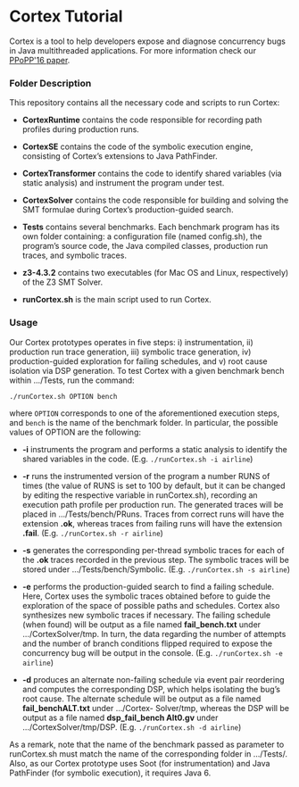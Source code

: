 # Cortex Tutorial

Cortex is a tool to help developers expose and diagnose concurrency bugs in Java multithreaded applications. For more information check our [PPoPP'16 paper](http://haslab.uminho.pt/nmachado/files/ppopp16-nmachado.pdf).
    

### Folder Description 

This repository contains all the necessary code and scripts to run Cortex:

* **CortexRuntime** contains the code responsible for recording path profiles during production runs.

* **CortexSE** contains the code of the symbolic execution engine, consisting of Cortex’s extensions to Java PathFinder.

* **CortexTransformer** contains the code to identify shared variables (via static analysis) and instrument the program under test.

* **CortexSolver** contains the code responsible for building and solving the SMT formulae during Cortex’s production-guided search.

* **Tests** contains several benchmarks. Each benchmark program has its own folder containing: a configuration file (named config.sh), the program’s source code, the Java compiled classes, production run traces, and symbolic traces.

* **z3-4.3.2** contains two executables (for Mac OS and Linux, respectively) of the Z3 SMT Solver.

* **runCortex.sh** is the main script used to run Cortex.


### Usage 

Our Cortex prototypes operates in five steps: i) instrumentation, ii) production run trace generation, iii) symbolic trace generation, iv) production-guided exploration for failing schedules, and v) root cause isolation via DSP generation.
To test Cortex with a given benchmark bench within .../Tests, run the
command:
```
./runCortex.sh OPTION bench
```
where ```OPTION``` corresponds to one of the aforementioned execution steps, and ```bench``` is the name of the benchmark folder. In particular, the possible values of OPTION are the following:

* **-i** instruments the program and performs a static analysis to identify the shared variables in the code. 
(E.g. ```./runCortex.sh -i airline```)

* **-r** runs the instrumented version of the program a number RUNS of times (the value of RUNS is set to 100 by default, but it can be changed by editing the respective variable in runCortex.sh), recording an execution path profile per production run. The generated traces will be placed in .../Tests/bench/PRuns. Traces from correct runs will have the extension **.ok**, whereas traces from failing runs will have the extension **.fail**. 
(E.g. ```./runCortex.sh -r airline```)

* **-s** generates the corresponding per-thread symbolic traces for each of the **.ok** traces recorded in the previous step. The symbolic traces will be stored under .../Tests/bench/Symbolic. (E.g. ```./runCortex.sh -s airline```)

* **-e** performs the production-guided search to find a failing schedule. Here, Cortex uses the symbolic traces obtained before to guide the exploration of the space of possible paths and schedules. Cortex also synthesizes new symbolic traces if necessary.
The failing schedule (when found) will be output as a file named **fail_bench.txt** under .../CortexSolver/tmp. In turn, the data regarding the number of attempts and the number of branch conditions flipped required to expose the concurrency bug will be output in the console. 
(E.g. ```./runCortex.sh -e airline```)

* **-d** produces an alternate non-failing schedule via event pair reordering and computes the corresponding DSP, which helps isolating the bug’s root cause. The alternate schedule will be output as a file named **fail_benchALT.txt** under .../Cortex- Solver/tmp, whereas the DSP will be output as a file named **dsp_fail_bench Alt0.gv** under .../CortexSolver/tmp/DSP.
(E.g. ```./runCortex.sh -d airline```)


As a remark, note that the name of the benchmark passed as parameter to runCortex.sh must match the name of the corresponding folder in .../Tests/. Also, as our Cortex prototype uses Soot (for instrumentation) and Java PathFinder (for symbolic execution), it requires Java 6.











